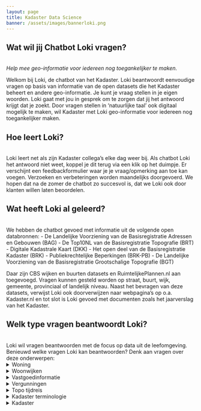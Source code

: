 ```yaml
---
layout: page
title: Kadaster Data Science
banner: /assets/images/bannerloki.png 
---
```


<script src="/demonstrators/lokiv3/assets/js/iframeResizer.min.js">
</script>
<iframe
  allowtransparency="true"
  frameborder="0"
  id="loki-chat"
  scrolling="no"
  src="/demonstrators/lokiv3/index.html"
  style="z-index: 9999; position: fixed; right: 0; bottom: 0; height: 0px; width: 0px;">
  title="Loki"
</iframe>
<script>
  iFrameResize({ sizeHeight: true, sizeWidth: true, autoResize: false, checkOrigin: false,  heightCalculationMethod: 'grow' }, '#loki-chat')
</script>

## Wat wil jij Chatbot Loki vragen? 
<br>
<em> Help mee geo-informatie voor iedereen nog toegankelijker te maken. </em>

Welkom bij Loki, de chatbot van het Kadaster. Loki beantwoordt eenvoudige vragen op basis van informatie van de open datasets die het Kadaster beheert en andere geo-informatie. Je kunt je vraag stellen in je eigen woorden. Loki gaat met jou in gesprek om te zorgen dat jij het antwoord krijgt dat je zoekt. Door vragen stellen in ‘natuurlijke taal’ ook digitaal mogelijk te maken, wil Kadaster met Loki geo-informatie voor iedereen nog toegankelijker maken. 

## Hoe leert Loki? 
<br>
Loki leert net als zijn Kadaster collega’s elke dag weer bij. Als chatbot Loki het antwoord niet weet, koppel je dit terug via een klik op het duimpje. Er verschijnt een feedbackformulier waar je je vraag/opmerking aan toe kan voegen. Verzoeken en verbeteringen worden maandelijks doorgevoerd. We hopen dat na de zomer de chatbot zo succesvol is, dat we Loki ook door klanten willen laten beoordelen. 

## Wat heeft Loki al geleerd? 
<br>
We hebben de chatbot gevoed met informatie uit de volgende open databronnen: 
- De Landelijke Voorziening van de Basisregistratie Adressen en Gebouwen (BAG) 
- De Top10NL van de Basisregistratie Topografie (BRT) 
- Digitale Kadastrale Kaart (DKK) 
- Het open deel van de Basisregistratie Kadaster (BRK) 
- Publiekrechtelijke Beperkingen (BRK-PB) 
- De Landelijke Voorziening van de Basisregistratie Grootschalige Topografie (BGT) 
 
Daar zijn CBS wijken en buurten datasets en RuimtelijkePlannen.nl aan toegevoegd. Vragen kunnen gesteld worden op straat, buurt, wijk, gemeente, provinciaal of landelijk niveau. Naast het bevragen van deze datasets, verwijst Loki ook doorverwijzen naar webpagina’s op o.a. Kadaster.nl en tot slot is Loki gevoed met documenten zoals het jaarverslag van het Kadaster. 

## Welk type vragen beantwoordt Loki? 
<br>
Loki wil vragen beantwoorden met de focus op data uit de leefomgeving. Benieuwd welke vragen Loki kan beantwoorden? Denk aan vragen over deze onderwerpen: 

 
<details>
<summary> Woning </summary>
<br>
Hoe groot is mijn perceel? 
<br>
Hoeveel is mijn huis waard? 
<br>
Woningwaarde berekenen 
<br>
Wat is de WOZ waarde van mijn woning? 
<br>
Wat is de koopsom van adres? 
<br>
Wat is de woonoppervlakte van mijn huis? 
<br>
Wat is het bouwjaar van mijn huis? 
<br>
Wat is het dichtstbijzijnde ziekenhuis? 
<br>
Welke huizen hebben een vloeroppervlakte groter dan 150m2 en perceeloppervlakte groter dan 500m2 in Warnsveld? 
<br>
Wat is de oudste kerk in provincie Gelderland? 
<br>
<br>
</details>

<details>
<summary> Woonwijken </summary>
<br>

Wat is de gemiddelde woningwaarde in mijn wijk? 
<br>
Geef mij de hypotheekakte van adres 
<br>
In welke buurt staat mijn huis? 
<br>
Wat is het aantal huizen in mijn straat? 
<br>
Hoe is de criminaliteit in mijn wijk? 
<br>
Wat is de verhouding tussen gezinnen met of zonder kinderen? 
<br>
Wie is eigenaar van adres 
<br>
Wat is het energielabel in deze wijk? 
<br>
<br>
</details>

<details>
<summary> Vastgoedinformatie  </summary>
<br>
Geef me informatie over de woningmarkt 
<br>
Wat is de gemiddelde koopsom in mijn provincie? 
<br>
Wat is het aantal verkochte woningen per provincie? 
<br>
Geef mij een overzicht met woningtransacties
<br> 
<br>
</details>

<details>
<summary> Vergunningen  </summary>
<br>
Welke vergunningen zijn er verstrekt in mijn wijk? 
<br>
Welke vergunningaanvragen zijn er? 
<br>
Welke aanvragen voor milieuvergunningen zijn er? 
<br>
<br>
</details>

<details>
<summary> Topo tijdreis  </summary>
<br>

Hoe zag mijn buurt er vroeger uit? 
<br>
Hoe zag mijn woonplaats er vroeger uit? 
<br>
<br>
</details>

<details>
<summary> Kadaster terminologie  </summary>
<br>
Wat is een Kadastrale grens? 
<br>
Wat is een perceel? 
<br>
Wat is een koopovereenkomst? 
<br>
Wat is een recht van overpad? 
<br>
Wat is een erfpachtcanon? 
<br>
Wat is vruchtgebruik? 
<br>
Wat is een verblijfsobject? 
<br>
<br>
</details>

 <details>
<summary> Kadaster   </summary>
<br>

Wat is de ambitie van het Kadaster? 
<br>
Wat is de Kadaster Knowledge Graph? 
<br>
<br>
</details>

 


 

 





 

 


 




 


